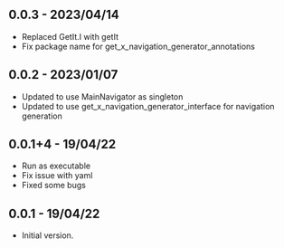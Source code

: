 ## 0.0.3 - 2023/04/14

- Replaced GetIt.I with getIt
- Fix package name for get_x_navigation_generator_annotations

## 0.0.2 - 2023/01/07

- Updated to use MainNavigator as singleton
- Updated to use get_x_navigation_generator_interface for navigation generation

## 0.0.1+4 - 19/04/22

- Run as executable
- Fix issue with yaml
- Fixed some bugs

## 0.0.1 - 19/04/22

- Initial version.
